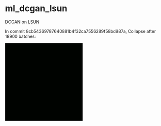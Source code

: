 # ml_dcgan_lsun
DCGAN on LSUN

In commit 8cb54369787640881b4f32ca7556289f58bd987a, Collapse after 18900 batches:

![Collapse after 18900 batches](/assets/collapse_18900.gif)
